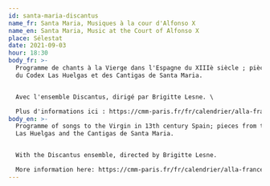 ```yaml
---
id: santa-maria-discantus
name_fr: Santa Maria, Musiques à la cour d'Alfonso X
name_en: Santa Maria, Music at the Court of Alfonso X
place: Sélestat
date: 2021-09-03
hour: 18:30
body_fr: >-
  Programme de chants à la Vierge dans l'Espagne du XIIIè siècle ; pièces issues
  du Codex Las Huelgas et des Cantigas de Santa Maria. 


  Avec l'ensemble Discantus, dirigé par Brigitte Lesne. \

  Plus d'informations ici : https://cmm-paris.fr/fr/calendrier/alla-francesca-discantus-alta/af-passes/486-concert?date=2021-09-03-00-00
body_en: >-
  Programme of songs to the Virgin in 13th century Spain; pieces from the Codex
  Las Huelgas and the Cantigas de Santa Maria. 


  With the Discantus ensemble, directed by Brigitte Lesne.

  More information here: https://cmm-paris.fr/fr/calendrier/alla-francesca-discantus-alta/af-passes/486-concert?date=2021-09-03-00-00
---
```

